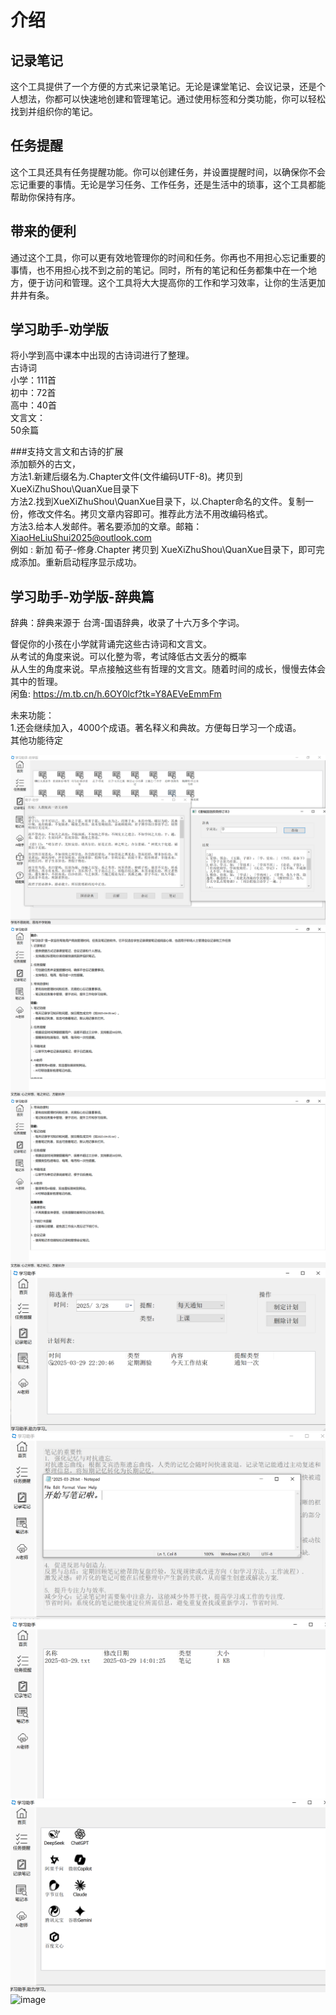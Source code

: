 # 介绍
## 记录笔记
这个工具提供了一个方便的方式来记录笔记。无论是课堂笔记、会议记录，还是个人想法，你都可以快速地创建和管理笔记。通过使用标签和分类功能，你可以轻松找到并组织你的笔记。

## 任务提醒
这个工具还具有任务提醒功能。你可以创建任务，并设置提醒时间，以确保你不会忘记重要的事情。无论是学习任务、工作任务，还是生活中的琐事，这个工具都能帮助你保持有序。

## 带来的便利
通过这个工具，你可以更有效地管理你的时间和任务。你再也不用担心忘记重要的事情，也不用担心找不到之前的笔记。同时，所有的笔记和任务都集中在一个地方，便于访问和管理。这个工具将大大提高你的工作和学习效率，让你的生活更加井井有条。
## 学习助手-劝学版

将小学到高中课本中出现的古诗词进行了整理。<br>
古诗词<br>
	小学：111首<br>
	初中：72首<br>
	高中：40首<br>
文言文：<br>
		50余篇<br>
  
###支持文言文和古诗的扩展<br>
添加额外的古文，<br>
方法1.新建后缀名为.Chapter文件(文件编码UTF-8)。拷贝到XueXiZhuShou\QuanXue目录下<br>
方法2.找到XueXiZhuShou\QuanXue目录下，以.Chapter命名的文件。复制一份，修改文件名。拷贝文章内容即可。推荐此方法不用改编码格式。<br>
方法3.给本人发邮件。著名要添加的文章。邮箱：XiaoHeLiuShui2025@outlook.com <br>
例如 : 新加 荀子-修身.Chapter 拷贝到 XueXiZhuShou\QuanXue目录下，即可完成添加。重新启动程序显示成功。

## 学习助手-劝学版-辞典篇
辞典：辞典来源于 台湾-国语辞典，收录了十六万多个字词。<br>

督促你的小孩在小学就背诵完这些古诗词和文言文。 <br>
从考试的角度来说。可以化整为零，考试降低古文丢分的概率 <br>
从人生的角度来说。早点接触这些有哲理的文言文。随着时间的成长，慢慢去体会其中的哲理。<br>
闲鱼: https://m.tb.cn/h.6OY0lcf?tk=Y8AEVeEmmFm <br>

未来功能：<br>
1.还会继续加入，4000个成语。著名释义和典故。方便每日学习一个成语。<br>
其他功能待定<br>


![image](Png/QuanXue-Dict.PNG)
![image](Png/First.PNG)
![image](Png/First1.PNG)
![image](Png/Task.PNG)
![image](Png/Note.PNG)
![image](Png/NoteBook.PNG)
![image](Png/AI.PNG)
![image](Ai/MsgBox.PNG)
